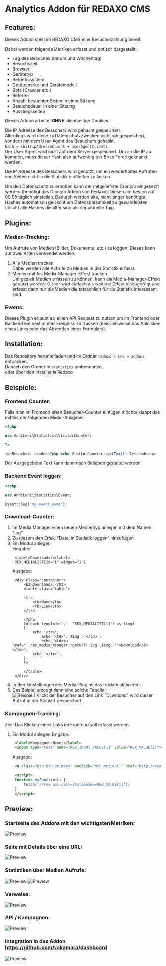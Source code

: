 # Analytics Addon für REDAXO CMS


## Features:

Dieses Addon stellt im REDAXO CMS eine Besucherzählung bereit.  

Dabei werden folgende Metriken erfasst und optisch dargestellt:  
- Tag des Besuches (Datum und Wochentag)
- Besuchszeit
- Browser
- Gerätetyp
- Betriebssystem
- Gerätemarke und Gerätemodell
- Bots (Crawler etc.)
- Referrer
- Anzahl besuchter Seiten in einer Sitzung
- Besuchsdauer in einer Sitzung
- Ausstiegsseiten

Dieses Addon arbeitet **OHNE** clientseitige Cookies.

Die IP Adresse des Besuchers wird gehasht gespeichert.  
Allerdings wird diese zu Datenschutzzwecken nicht roh gespeichert, sondern mit dem User-Agent des Besuchers gehasht.  
`hash = sha1(ipAdresseClient + userAgentClient)`.  
Der User Agent wird nicht auf dem Server gespeichert. Um an die IP zu kommen, muss dieser Hash also aufwendig per Brute Force geknackt werden. 

Die IP Adresse des Besuchers wird genutzt, um ein wiederholtes Aufrufen von Seiten nicht in die Statistik einfließen zu lassen.

Um den Datenschutz zu erhöhen kann der mitgelieferte Cronjob eingesetzt werden (benötigt das Cronjob Addon von Redaxo).
Diesen am besten auf 00:05 täglich einstellen. 
Dadurch werden alte, nicht länger benötigte Hashes automatisch gelöscht um Datensparsamkeit zu gewährleisten (löscht alle Hashes die älter sind als der aktuelle Tag).

## Plugins:

### Medien-Tracking:
Um Aufrufe von Medien (Bilder, Dokumente, etc.) zu loggen.
Dieses kann auf zwei Arten verwendet werden:
1. Alle Medien tracken  
   Dabei werden alle Aufrufe zu Medien in der Statistik erfasst.
2. Medien mittles Media-Manager-Effekt tracken  
   Um gezielt Medien erfassen zu können, kann ein Media-Manager-Effekt genutzt werden.
   Dieser wird einfach als weiterer Effekt hinzugefügt und erfasst dann nur die Medien die tatsächlich für die Statistik interessant sind.


### Events:
Dieses Plugin erlaubt es, einen API Request zu nutzen um im Frontend oder Backend ein bestimmtes Ereigniss zu tracken (beispielsweise das Anklicken eines Links oder das Absenden eines Formulars).



## Installation:

Das Repository herunterladen und im Ordner `redaxo > src > addons` entpacken.  
Danach den Ordner in `statistics` umbenennen.  
oder über den Installer in Redaxo


## Beispiele:

### Frontend Counter:
Falls man im Frontend einen Besucher-Counter einfügen möchte klappt das mittles der folgenden Modul-Ausgabe:
```php
<?php

use AndiLeni\Statistics\VisitorCounter;

?>

<p>Besucher: <code><?php echo VisitorCounter::getText() ?></code><p>
```
Der Ausgegebene Text kann dann nach Belieben gestaltet werden.

### Backend Event loggen:
```php
<?php

use AndiLeni\Statistics\Event;

Event::log("my_event_name");

```


### Download-Counter:
1. Im Media Manager einen neuen Medientyp anlegen mit dem Namen "log"
2. Zu diesem den Effekt "Datei in Statistik loggen" hinzufügen
3. Ein Modul anlegen  
   Eingabe:
   ```
    <label>Downloads:</label>
    REX_MEDIALIST[id="1" widget="1"]
   ```
   Ausgabe:
   ```
    <div class="container">
        <h2>Downloads:</h2>
        <table class="table">
    
        <tr>
            <th>Name</th>
            <th>Link</th>
        </tr>

        <?php
        foreach (explode(',', "REX_MEDIALIST[1]") as $img)
        {
            echo '<tr>';
                echo '<td>'. $img .'</td>';
                echo '<td><a href="'.rex_media_manager::getUrl('log',$img).'">Download</a></td>';
            echo '</tr>';
        }
        ?>
            
        </table>
    </div>
   ```
4. In den Einstellungen des Media-Plugins das tracken aktivieren.
5. Das Beipiel erzeugt dann eine solche Tabelle:  
   ![Beispiel1](./preview/6.png "Beispiel1")
   Klickt der Besucher auf den Link "Download" wird dieser Aufruf in der Statistik gespeichert.


### Kampagnen-Tracking:
Ziel: Das Klicken eines Links im Frontend soll erfasst werden.

1. Ein Modul anlegen
   Eingabe:
   ```html
    <label>Kampagnen-Name:</label>
    <input type="text" name="REX_INPUT_VALUE[1]" value="REX_VALUE[1]">
   ```

   Ausgabe:
   ```html
    <a class="btn btn-primary" onclick="myFunction()" href="http://example.com/">Link</a>

    <script>
    function myFunction() {
        fetch('/?rex-api-call=stats&name=REX_VALUE[1]');
    }
    </script>
   ```


## Preview:

### Startseite des Addons mit den wichtigsten Metriken:
![Preview](./preview/1.png "Preview")

### Seite mit Details über eine URL:
![Preview](./preview/2.png "Preview")

### Statistiken über Medien Aufrufe:
![Preview](./preview/5.png "Preview")
![Preview](./preview/7.png "Preview")

### Verweise:
![Preview](./preview/8.png "Preview")

### API / Kampagnen:
![Preview](./preview/9.png "Preview")


### Integration in das Addon https://github.com/yakamara/dashboard
![Preview](./preview/4.png "Preview")